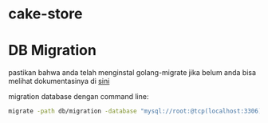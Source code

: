 # cake-store

# DB Migration
pastikan bahwa anda telah menginstal golang-migrate
jika belum anda bisa melihat dokumentasinya di [sini](https://github.com/golang-migrate/migrate)

migration database dengan command line:
```bash
migrate -path db/migration -database "mysql://root:@tcp(localhost:3306)/cake" up 1
```